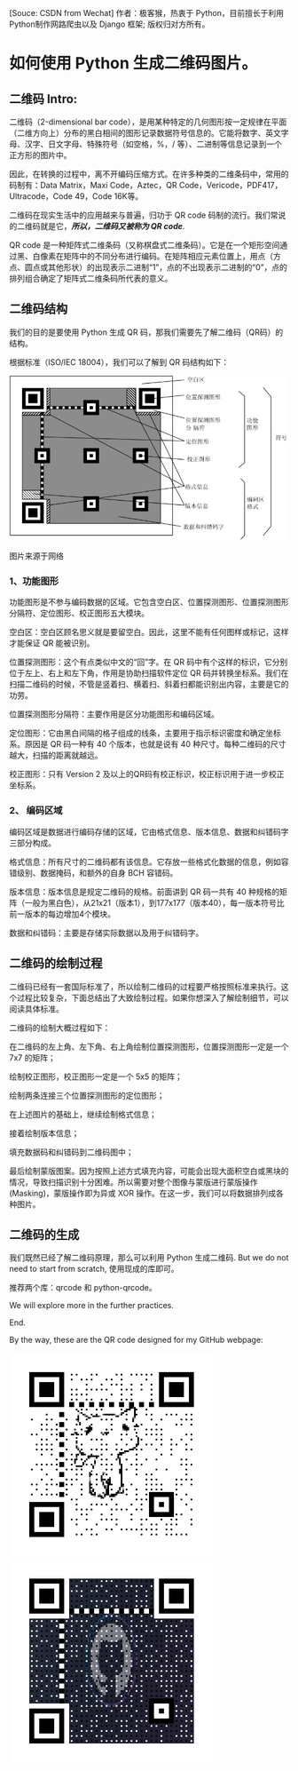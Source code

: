 [Souce: CSDN from Wechat] 作者：极客猴，热衷于 Python，目前擅长于利用 Python制作网路爬虫以及 Django 框架; 版权归对方所有。

# 如何使用 Python 生成二维码图片。

## 二维码 Intro:

二维码（2-dimensional bar code），是用某种特定的几何图形按一定规律在平面（二维方向上）分布的黑白相间的图形记录数据符号信息的。它能将数字、英文字母、汉字、日文字母、特殊符号（如空格，%，/ 等）、二进制等信息记录到一个正方形的图片中。

因此，在转换的过程中，离不开编码压缩方式。在许多种类的二维条码中，常用的码制有：Data Matrix，Maxi Code，Aztec，QR Code，Vericode，PDF417，Ultracode，Code 49，Code 16K等。

二维码在现实生活中的应用越来与普遍，归功于 QR code 码制的流行。我们常说的二维码就是它，***所以，二维码又被称为 QR code***.

QR code 是一种矩阵式二维条码（又称棋盘式二维条码）。它是在一个矩形空间通过黑、白像素在矩阵中的不同分布进行编码。在矩阵相应元素位置上，用点（方点、圆点或其他形状）的出现表示二进制“1”，点的不出现表示二进制的“0”，点的排列组合确定了矩阵式二维条码所代表的意义。


## 二维码结构

我们的目的是要使用 Python 生成 QR 码，那我们需要先了解二维码（QR码）的结构。

根据标准（ISO/IEC 18004），我们可以了解到 QR 码结构如下：

![image](https://github.com/ZhaochengLi/Zhaocheng-s/blob/master/source/images/qrcode/QRcode.jpg)

图片来源于网络

### 1、功能图形

功能图形是不参与编码数据的区域。它包含空白区、位置探测图形、位置探测图形分隔符、定位图形、校正图形五大模块。

空白区：空白区顾名思义就是要留空白。因此，这里不能有任何图样或标记，这样才能保证 QR 能被识别。

位置探测图形：这个有点类似中文的“回”字。在 QR 码中有个这样的标识，它分别位于左上、右上和左下角，作用是协助扫描软件定位 QR 码并转换坐标系。我们在扫描二维码的时候，不管是竖着扫、横着扫、斜着扫都能识别出内容，主要是它的功劳。

位置探测图形分隔符：主要作用是区分功能图形和编码区域。

定位图形：它由黑白间隔的格子组成的线条，主要用于指示标识密度和确定坐标系。原因是 QR 码一种有 40 个版本，也就是说有 40 种尺寸。每种二维码的尺寸越大，扫描的距离就越远。

校正图形：只有 Version 2 及以上的QR码有校正标识，校正标识用于进一步校正坐标系。

### 2、 编码区域

编码区域是数据进行编码存储的区域，它由格式信息、版本信息、数据和纠错码字三部分构成。

格式信息：所有尺寸的二维码都有该信息。它存放一些格式化数据的信息，例如容错级别、数据掩码，和额外的自身 BCH 容错码。

版本信息：版本信息是规定二维码的规格。前面讲到 QR 码一共有 40 种规格的矩阵（一般为黑白色），从21x21（版本1），到177x177（版本40），每一版本符号比前一版本的每边增加4个模块。

数据和纠错码：主要是存储实际数据以及用于纠错码字。

## 二维码的绘制过程

二维码已经有一套国际标准了，所以绘制二维码的过程要严格按照标准来执行。这个过程比较复杂，下面总结出了大致绘制过程。如果你想深入了解绘制细节，可以阅读具体标准。

二维码的绘制大概过程如下：

在二维码的左上角、左下角、右上角绘制位置探测图形，位置探测图形一定是一个 7x7 的矩阵；

绘制校正图形，校正图形一定是一个 5x5 的矩阵；

绘制两条连接三个位置探测图形的定位图形；

在上述图片的基础上，继续绘制格式信息；

接着绘制版本信息；

填充数据码和纠错码到二维码图中；

最后绘制蒙版图案。因为按照上述方式填充内容，可能会出现大面积空白或黑块的情况，导致扫描识别十分困难。所以需要对整个图像与蒙版进行蒙版操作(Masking)，蒙版操作即为异或 XOR 操作。在这一步，我们可以将数据排列成各种图片。

## 二维码的生成

我们既然已经了解二维码原理，那么可以利用 Python 生成二维码. But we do not need to start from scratch, 使用现成的库即可。

推荐两个库：qrcode 和 python-qrcode。

We will explore more in the further practices.

End.

By the way, these are the QR code designed for my GitHub webpage:

![pic](https://github.com/ZhaochengLi/Zhaocheng-s/blob/master/Exercises/Ex02-QRcode/cat_qrcode.gif)
![pic2](https://github.com/ZhaochengLi/Zhaocheng-s/blob/master/Exercises/Ex02-QRcode/github_qrcode.png)
